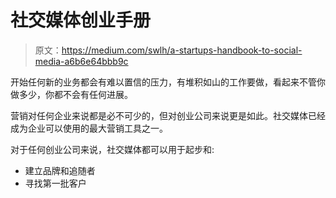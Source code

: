 # 社交媒体创业手册

> 原文：<https://medium.com/swlh/a-startups-handbook-to-social-media-a6b6e64bbb9c>

开始任何新的业务都会有难以置信的压力，有堆积如山的工作要做，看起来不管你做多少，你都不会有任何进展。

营销对任何企业来说都是必不可少的，但对创业公司来说更是如此。社交媒体已经成为企业可以使用的最大营销工具之一。

对于任何创业公司来说，社交媒体都可以用于起步和:

*   建立品牌和追随者
*   寻找第一批客户